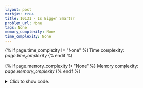 ```yaml
---
layout: post
mathjax: true
title: 10131 - Is Bigger Smarter
problem_url: None
tags: None
memory_complexity: None
time_complexity: None
---
```




{% if page.time_complexity != "None" %}
Time complexity: ${{ page.time_complexity }}$
{% endif %}

{% if page.memory_complexity != "None" %}
Memory complexity: ${{ page.memory_complexity }}$
{% endif %}

<details>
<summary>
<p style="display:inline">Click to show code.</p>
</summary>
```cpp
{% raw %}
using namespace std;
using iii = tuple<int, int, int>;
using ii = pair<int, int>;
const int NMAX = 1e5 + 11;
int n;
bool vis[NMAX];
iii wsi[NMAX];
ii dp[NMAX];
void reconstruct(int i)
{
    if (i == -1)
        return;
    reconstruct(dp[i].second);
    cout << get<2>(wsi[i]) + 1 << endl;
}
void solve(void)
{
    sort(wsi, wsi + n);
    for (int i = 0; i < n; ++i)
    {
        dp[i].second = -1;
        for (int j = 0; j < i; ++j)
        {
            if (get<1>(wsi[j]) > get<1>(wsi[i]) and
                get<0>(wsi[j]) < get<0>(wsi[i]))
            {
                if (dp[i].first < dp[j].first)
                    dp[i] = make_pair(dp[j].first, j);
            }
        }
        dp[i].first += 1;
    }
    int lasti, lastv = INT_MIN;
    for (int i = 0; i < n; ++i)
    {
        if (lastv < dp[i].first)
        {
            lasti = i;
            lastv = dp[i].first;
        }
    }
    cout << lastv << endl;
    reconstruct(lasti);
}
int main(void)
{
    int i = 0, w, s;
    while (cin >> w >> s)
    {
        wsi[i] = make_tuple(w, s, i);
        ++i;
    }
    n = i;
    solve();
    return 0;
}

{% endraw %}
```
</details>


